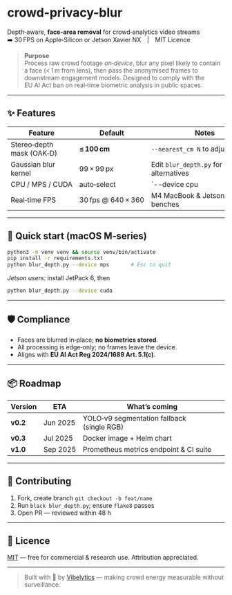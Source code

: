 # crowd-privacy-blur

Depth‑aware, **face‑area removal** for crowd‑analytics video streams  
➡️ 30 FPS on Apple‑Silicon or Jetson Xavier NX | MIT Licence

> **Purpose**  
> Process raw crowd footage *on‑device*, blur any pixel likely to contain a face (< 1 m from lens), then pass the anonymised frames to downstream engagement models. Designed to comply with the EU AI Act ban on real‑time biometric analysis in public spaces.

---

## ✨ Features

| Feature | Default | Notes |
|---------|---------|-------|
| Stereo‑depth mask (OAK‑D) | **≤ 100 cm** | `--nearest_cm N` to adjust |
| Gaussian blur kernel | 99 × 99 px | Edit `blur_depth.py` for alternatives |
| CPU / MPS / CUDA | auto‑select | `--device cpu | mps | cuda` |
| Real‑time FPS | 30 fps @ 640 × 360 | M4 MacBook & Jetson Xavier NX benches |

---

## 🚀 Quick start (macOS M‑series)

```bash
python3 -m venv venv && source venv/bin/activate
pip install -r requirements.txt
python blur_depth.py --device mps       # Esc to quit
```

*Jetson users:* install JetPack 6, then  
```bash
python blur_depth.py --device cuda
```

---

## 🛡️ Compliance

* Faces are blurred in‑place; **no biometrics stored**.  
* All processing is edge‑only; no frames leave the device.  
* Aligns with **EU AI Act Reg 2024/1689 Art. 5.1(c)**.

---

## 📦 Roadmap

| Version | ETA | What’s coming |
|---------|-----|---------------|
| **v0.2** | Jun 2025 | YOLO‑v9 segmentation fallback (single RGB) |
| **v0.3** | Jul 2025 | Docker image + Helm chart |
| **v1.0** | Sep 2025 | Prometheus metrics endpoint & CI suite |

---

## 🤝 Contributing

1. Fork, create branch `git checkout -b feat/name`  
2. Run `black blur_depth.py`; ensure `flake8` passes  
3. Open PR — reviewed within 48 h

---

## 📜 Licence

[MIT](LICENSE) — free for commercial & research use. Attribution appreciated.

---

> Built with 🖤 by [Vibelytics](https://vibelytics.ai) — making crowd energy measurable without surveillance.
